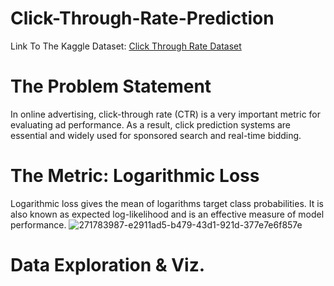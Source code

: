 # Click-Through-Rate-Prediction

Link To The Kaggle Dataset: <a href="https://www.kaggle.com/competitions/avazu-ctr-prediction/data">Click Through Rate Dataset</a>

# The Problem Statement
In online advertising, click-through rate (CTR) is a very important metric for evaluating ad performance. As a result, click prediction systems are essential and widely used for sponsored search and real-time bidding.

# The Metric: Logarithmic Loss
Logarithmic loss gives the mean of logarithms target class probabilities. It is also known as expected log-likelihood and is an effective measure of model performance.
![271783987-e2911ad5-b479-43d1-921d-377e7e6f857e](https://github.com/UKVeteran/Click-Through-Rate-Prediction/assets/39216339/599abd0e-c65d-428a-baba-4dfeff0369cd)


# Data Exploration & Viz.
